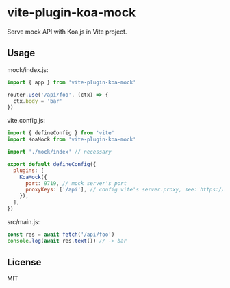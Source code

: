 # vite-plugin-koa-mock

Serve mock API with Koa.js in Vite project.

## Usage

mock/index.js:

```javascript
import { app } from 'vite-plugin-koa-mock'

router.use('/api/foo', (ctx) => {
  ctx.body = 'bar'
})
```

vite.config.js:

```javascript
import { defineConfig } from 'vite'
import KoaMock from 'vite-plugin-koa-mock'

import './mock/index' // necessary

export default defineConfig({
  plugins: [
    KoaMock({
      port: 9719, // mock server's port
      proxyKeys: ['/api'], // config vite's server.proxy, see: https://vitejs.dev/config/server-options.html#server-proxy
    }),
  ],
})
```

src/main.js:

```javascript
const res = await fetch('/api/foo')
console.log(await res.text()) // -> bar
```

## License

MIT
